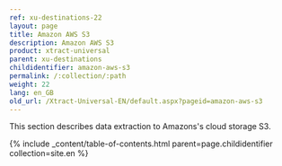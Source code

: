 ```yaml
---
ref: xu-destinations-22
layout: page
title: Amazon AWS S3
description: Amazon AWS S3
product: xtract-universal
parent: xu-destinations
childidentifier: amazon-aws-s3
permalink: /:collection/:path
weight: 22
lang: en_GB
old_url: /Xtract-Universal-EN/default.aspx?pageid=amazon-aws-s3
---
```


This section describes data extraction to Amazons's cloud storage S3.

{% include _content/table-of-contents.html parent=page.childidentifier collection=site.en %}